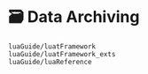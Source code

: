 # 🗃️ Data Archiving

```{toctree}
luaGuide/luatFramework
luaGuide/luatFramework_exts
luaGuide/luaReference
```
